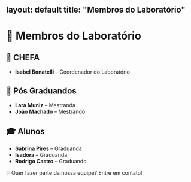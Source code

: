 layout: default
title: "Membros do Laboratório"
---

# 👥 Membros do Laboratório  

## 🔬 CHEFA
- **Isabel Bonatelli** – Coordenador do Laboratório

## 🔬 Pós Graduandos  
- **Lara Muniz** – Mestranda  
- **João Machado** – Mestrando

## 🎓 Alunos 
- **Sabrina Pires** – Graduanda 
- **Isadora** – Graduanda  
- **Rodrigo Castro** – Graduando 


💡 Quer fazer parte da nossa equipe? Entre em contato!